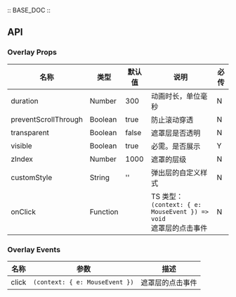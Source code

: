 :: BASE_DOC ::

## API
### Overlay Props

名称 | 类型 | 默认值 | 说明 | 必传
-- | -- | -- | -- | --
duration | Number | 300 | 动画时长，单位毫秒 | N
preventScrollThrough | Boolean | true | 防止滚动穿透 | N
transparent | Boolean | false | 遮罩层是否透明 | N
visible | Boolean | true | 必需。是否展示 | Y
zIndex | Number | 1000 | 遮罩的层级 | N
customStyle | String | '' | 弹出层的自定义样式 | N
onClick | Function |  | TS 类型：`(context: { e: MouseEvent }) => void`<br/>遮罩层的点击事件 | N

### Overlay Events

名称 | 参数 | 描述
-- | -- | --
click | `(context: { e: MouseEvent })` | 遮罩层的点击事件
